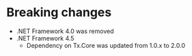 # Breaking changes

* .NET Framework 4.0 was removed
* .NET Framework 4.5
    * Dependency on Tx.Core was updated from 1.0.x to 2.0.0
